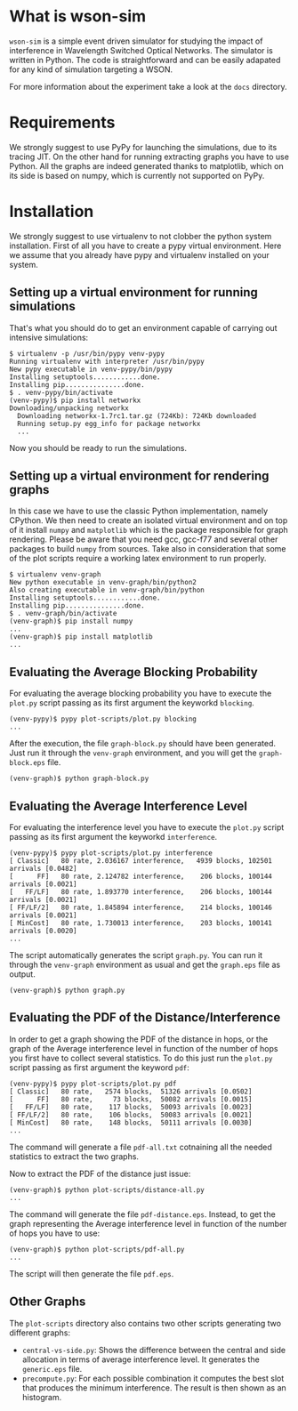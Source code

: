 # What is wson-sim

`wson-sim` is a simple event driven simulator for studying the impact of interference in Wavelength Switched Optical Networks. The simulator is written in Python. The code is straightforward and can be easily adapated for any kind of simulation targeting a WSON.

For more information about the experiment take a look at the `docs` directory. 

# Requirements

We strongly suggest to use PyPy for launching the simulations, due to its tracing JIT. On the other hand for running extracting graphs you have to use Python. All the graphs are indeed generated thanks to matplotlib, which on its side is based on numpy, which is currently not supported on PyPy.

# Installation

We strongly suggest to use virtualenv to not clobber the python system installation. First of all you have to create a pypy virtual environment. Here we assume that you already have pypy and virtualenv installed on your system.

## Setting up a virtual environment for running simulations

That's what you should do to get an environment capable of carrying out intensive simulations:

	$ virtualenv -p /usr/bin/pypy venv-pypy
	Running virtualenv with interpreter /usr/bin/pypy
	New pypy executable in venv-pypy/bin/pypy
	Installing setuptools............done.
	Installing pip...............done.
	$ . venv-pypy/bin/activate
	(venv-pypy)$ pip install networkx
	Downloading/unpacking networkx
	  Downloading networkx-1.7rc1.tar.gz (724Kb): 724Kb downloaded
	  Running setup.py egg_info for package networkx
	  ...

Now you should be ready to run the simulations.

## Setting up a virtual environment for rendering graphs

In this case we have to use the classic Python implementation, namely CPython. We then need to create an isolated virtual environment and on top of it install `numpy` and `matplotlib` which is the package responsible for graph rendering. Please be aware that you need gcc, gcc-f77 and several other packages to build `numpy` from sources. Take also in consideration that some of the plot scripts require a working latex environment to run properly.

	$ virtualenv venv-graph
	New python executable in venv-graph/bin/python2
	Also creating executable in venv-graph/bin/python
	Installing setuptools............done.
	Installing pip...............done.
	$ . venv-graph/bin/activate
	(venv-graph)$ pip install numpy
	...
	(venv-graph)$ pip install matplotlib
	...


## Evaluating the Average Blocking Probability

For evaluating the average blocking probability you have to execute the `plot.py` script passing as its first argument the keyworkd `blocking`.

	(venv-pypy)$ pypy plot-scripts/plot.py blocking
	...

After the execution, the file `graph-block.py` should have been generated. Just run it through the `venv-graph` environment, and you will get the `graph-block.eps` file.

	(venv-graph)$ python graph-block.py

## Evaluating the Average Interference Level

For evaluating the interference level you have to execute the `plot.py` script passing as its first argument the keyworkd `interference`.

	(venv-pypy)$ pypy plot-scripts/plot.py interference
	[ Classic]   80 rate, 2.036167 interference,   4939 blocks, 102501 arrivals [0.0482]
	[      FF]   80 rate, 2.124782 interference,    206 blocks, 100144 arrivals [0.0021]
	[   FF/LF]   80 rate, 1.893770 interference,    206 blocks, 100144 arrivals [0.0021]
	[ FF/LF/2]   80 rate, 1.845894 interference,    214 blocks, 100146 arrivals [0.0021]
	[ MinCost]   80 rate, 1.730013 interference,    203 blocks, 100141 arrivals [0.0020]
	...

The script automatically generates the script `graph.py`. You can run it through the `venv-graph` environment as usual and get the `graph.eps` file as output.

	(venv-graph)$ python graph.py


## Evaluating the PDF of the Distance/Interference

In order to get a graph showing the PDF of the distance in hops, or the graph of the Average interference level in function of the number of hops you first have to collect several statistics. To do this just run the `plot.py` script passing as first argument the keyword `pdf`:

	(venv-pypy)$ pypy plot-scripts/plot.py pdf
	[ Classic]   80 rate,   2574 blocks,  51326 arrivals [0.0502]
	[      FF]   80 rate,     73 blocks,  50082 arrivals [0.0015]
	[   FF/LF]   80 rate,    117 blocks,  50093 arrivals [0.0023]
	[ FF/LF/2]   80 rate,    106 blocks,  50083 arrivals [0.0021]
	[ MinCost]   80 rate,    148 blocks,  50111 arrivals [0.0030]
	...

The command will generate a file `pdf-all.txt` cotnaining all the needed statistics to extract the two graphs.

Now to extract the PDF of the distance just issue:

	(venv-graph)$ python plot-scripts/distance-all.py
	...

The command will generate the file `pdf-distance.eps`. Instead, to get the graph representing the Average interference level in function of the number of hops you have to use:

	(venv-graph)$ python plot-scripts/pdf-all.py
	...

The script will then generate the file `pdf.eps`.

## Other Graphs

The `plot-scripts` directory also contains two other scripts generating two different graphs:

 - `central-vs-side.py`: Shows the difference between the central and side allocation in terms of average interference level. It generates the `generic.eps` file.
 - `precompute.py`: For each possible combination it computes the best slot that produces the minimum interference. The result is then shown as an histogram.